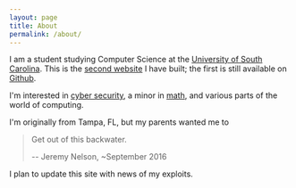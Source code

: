 ```yaml
---
layout: page
title: About
permalink: /about/
---
```


I am a student studying Computer Science at the [University of South Carolina][usc].
This is the [second website][website source] I have built; the first is still available on [Github][first website].

I'm interested in [cyber security][cs specialization], a minor in [math][math bulletin],
and various parts of the world of computing.

I'm originally from Tampa, FL, but my parents wanted me to

>Get out of this backwater.
>
>   -- Jeremy Nelson, ~September 2016

I plan to update this site with news of my exploits.

[usc]: https://sc.edu
[first website]: https://github.com/jyn514/first-website
[website source]: https://github.com/jyn514/second-website
[cs specialization]: https://cse.sc.edu/undergraduate/iaspecialization
[math bulletin]: http://bulletin.sc.edu/preview_program.php?catoid=37&poid=1521
